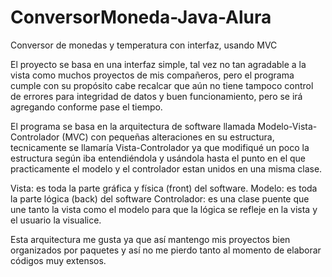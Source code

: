# ConversorMoneda-Java-Alura
Conversor de monedas y temperatura con interfaz, usando MVC

El proyecto se basa en una interfaz simple, tal vez no tan agradable a la vista como muchos proyectos de mis compañeros, pero el programa cumple con su propósito
cabe recalcar que aún no tiene tampoco control de errores para integridad de datos y buen funcionamiento, pero se irá agregando conforme pase el tiempo.

El programa se basa en la arquitectura de software llamada Modelo-Vista-Controlador (MVC) con pequeñas alteraciones en su estructura, tecnicamente se llamaría
Vista-Controlador ya que modifiqué un poco la estructura según  iba entendiéndola y usándola hasta el punto en el que practicamente el modelo y el controlador
estan unidos en una misma clase.

Vista: es toda la parte gráfica y física (front) del software.
Modelo: es toda la parte lógica (back) del software 
Controlador: es una clase puente que une tanto la vista como el modelo para que la lógica se refleje en la vista y el usuario la visualice.

Esta arquitectura me gusta ya que así mantengo mis proyectos bien organizados por paquetes y así no me pierdo tanto al momento de elaborar códigos muy extensos.
